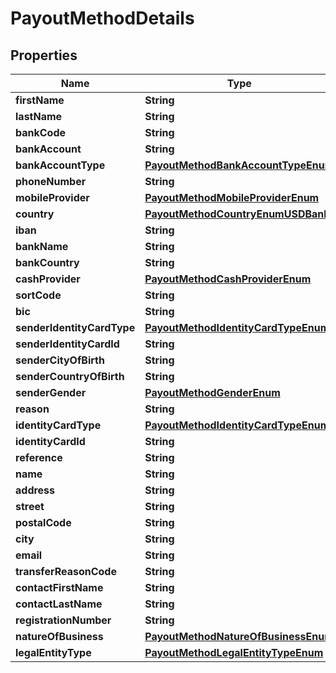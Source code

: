 

# PayoutMethodDetails

## Properties

Name | Type | Description | Notes
------------ | ------------- | ------------- | -------------
**firstName** | **String** |  | 
**lastName** | **String** |  | 
**bankCode** | **String** |  | 
**bankAccount** | **String** |  | 
**bankAccountType** | [**PayoutMethodBankAccountTypeEnum**](PayoutMethodBankAccountTypeEnum.md) |  |  [optional]
**phoneNumber** | **String** |  | 
**mobileProvider** | [**PayoutMethodMobileProviderEnum**](PayoutMethodMobileProviderEnum.md) |  | 
**country** | [**PayoutMethodCountryEnumUSDBank**](PayoutMethodCountryEnumUSDBank.md) |  | 
**iban** | **String** |  | 
**bankName** | **String** |  | 
**bankCountry** | **String** |  | 
**cashProvider** | [**PayoutMethodCashProviderEnum**](PayoutMethodCashProviderEnum.md) |  |  [optional]
**sortCode** | **String** |  |  [optional]
**bic** | **String** |  |  [optional]
**senderIdentityCardType** | [**PayoutMethodIdentityCardTypeEnum**](PayoutMethodIdentityCardTypeEnum.md) |  | 
**senderIdentityCardId** | **String** |  | 
**senderCityOfBirth** | **String** |  |  [optional]
**senderCountryOfBirth** | **String** |  |  [optional]
**senderGender** | [**PayoutMethodGenderEnum**](PayoutMethodGenderEnum.md) |  |  [optional]
**reason** | **String** |  |  [optional]
**identityCardType** | [**PayoutMethodIdentityCardTypeEnum**](PayoutMethodIdentityCardTypeEnum.md) |  |  [optional]
**identityCardId** | **String** |  |  [optional]
**reference** | **String** |  |  [optional]
**name** | **String** |  | 
**address** | **String** |  | 
**street** | **String** |  | 
**postalCode** | **String** |  | 
**city** | **String** |  | 
**email** | **String** |  |  [optional]
**transferReasonCode** | **String** |  |  [optional]
**contactFirstName** | **String** |  |  [optional]
**contactLastName** | **String** |  |  [optional]
**registrationNumber** | **String** |  |  [optional]
**natureOfBusiness** | [**PayoutMethodNatureOfBusinessEnum**](PayoutMethodNatureOfBusinessEnum.md) |  |  [optional]
**legalEntityType** | [**PayoutMethodLegalEntityTypeEnum**](PayoutMethodLegalEntityTypeEnum.md) |  |  [optional]




